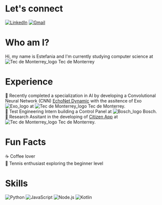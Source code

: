# Let's connect
[![LinkedIn](https://shields.io/badge/let's%20connect!-blue?logo=linkedin&style=for-the-badge)](https://www.linkedin.com/in/estefaniaperezy)
[![Gmail](https://img.shields.io/badge/Gmail-%23D14836?style=for-the-badge&logo=gmail&logoColor=white)](mailto:estefperyeos96@gmail.com)


# Who am I?
Hi, my name is Estefania and I'm currently studying computer science at ![Tec de Monterrey_logo](https://github.com/EstefaniaPerezY/logos_bio/blob/main/1.png) Tec de Monterrey

# Experience
🚀 Recently completed a specialization in AI by developing a Convolutional Neural Network (CNN) [EchoNet Dynamic](https://github.com/EstefaniaPerezY/TC3007C_AI_datos_II/blob/main/Reto/Reto2_Entrega_Final.ipynb) with the assitence of Exo ![Exo_logo](https://github.com/EstefaniaPerezY/logos_bio/blob/main/2.png) at ![Tec de Monterrey_logo](https://github.com/EstefaniaPerezY/logos_bio/blob/main/1.png) Tec de Monterrey.<br>
🚀 Test Engineering Intern building a Control Panel at ![Bosch_logo](https://github.com/EstefaniaPerezY/logos_bio/blob/main/3.png) Bosch. <br>
🚀 Research Assitant in the developing of [Citizen App](https://github.com/EstefaniaPerezY/citizen_science_app) at ![Tec de Monterrey_logo](https://github.com/EstefaniaPerezY/logos_bio/blob/main/1.png) Tec de Monterrey.<br>

# Fun Facts
:coffee: Coffee lover <br>
🎾 Tennis enthusiast exploring the beginner level

# Skills
![Python](https://img.shields.io/badge/Python-3776AB?style=for-the-badge&logo=python&logoColor=white)
![JavaScript](https://img.shields.io/badge/JavaScript-F7DF1E?style=for-the-badge&logo=JavaScript&logoColor=white)
![Node.js](https://img.shields.io/badge/Node.js-43853D?style=for-the-badge&logo=node.js&logoColor=white)
![Kotlin](https://img.shields.io/badge/Kotlin-0095D5?&style=for-the-badge&logo=kotlin&logoColor=white)
